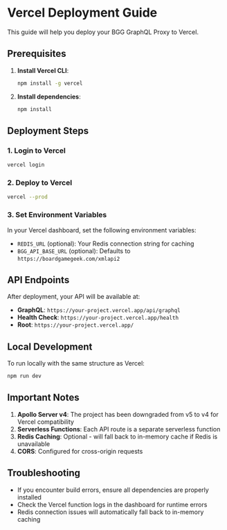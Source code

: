 # Vercel Deployment Guide

This guide will help you deploy your BGG GraphQL Proxy to Vercel.

## Prerequisites

1. **Install Vercel CLI**:

   ```bash
   npm install -g vercel
   ```

2. **Install dependencies**:
   ```bash
   npm install
   ```

## Deployment Steps

### 1. Login to Vercel

```bash
vercel login
```

### 2. Deploy to Vercel

```bash
vercel --prod
```

### 3. Set Environment Variables

In your Vercel dashboard, set the following environment variables:

- `REDIS_URL` (optional): Your Redis connection string for caching
- `BGG_API_BASE_URL` (optional): Defaults to `https://boardgamegeek.com/xmlapi2`

## API Endpoints

After deployment, your API will be available at:

- **GraphQL**: `https://your-project.vercel.app/api/graphql`
- **Health Check**: `https://your-project.vercel.app/health`
- **Root**: `https://your-project.vercel.app/`

## Local Development

To run locally with the same structure as Vercel:

```bash
npm run dev
```

## Important Notes

1. **Apollo Server v4**: The project has been downgraded from v5 to v4 for Vercel compatibility
2. **Serverless Functions**: Each API route is a separate serverless function
3. **Redis Caching**: Optional - will fall back to in-memory cache if Redis is unavailable
4. **CORS**: Configured for cross-origin requests

## Troubleshooting

- If you encounter build errors, ensure all dependencies are properly installed
- Check the Vercel function logs in the dashboard for runtime errors
- Redis connection issues will automatically fall back to in-memory caching
